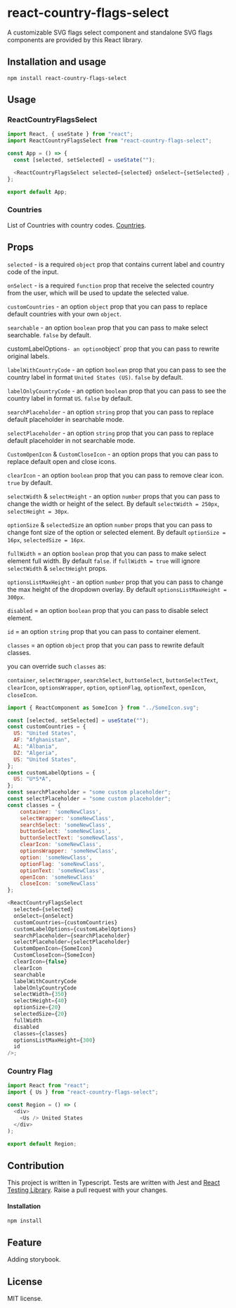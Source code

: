 # react-country-flags-select

A customizable SVG flags select component and standalone SVG flags components are provided by this React library.

## Installation and usage

```
npm install react-country-flags-select
```

## Usage

### ReactCountryFlagsSelect

```javascript
import React, { useState } from "react";
import ReactCountryFlagsSelect from "react-country-flags-select";

const App = () => {
  const [selected, setSelected] = useState("");

  <ReactCountryFlagsSelect selected={selected} onSelect={setSelected} />;
};

export default App;
```

### Countries

List of Countries with country codes. [Countries](https://github.com/Kost927/react-country-flags-select/blob/main/src/utils/countries.ts).

## Props

`selected` - is a required `object` prop that contains current label and country code of the input.
</br>

`onSelect` - is a required `function` prop that receive the selected country from the user, which will be used to update the selected value.
</br>

`customCountries` - an option `object` prop that you can pass to replace default countries with your own `object`.
</br>

`searchable` - an option `boolean` prop that you can pass to make select searchable. `false` by default.
</br>

customLabelOptions`- an option`object` prop that you can pass to rewrite original labels.
</br>

`labelWithCountryCode` - an option `boolean` prop that you can pass to see the country label in format `United States (US)`. `false` by default.
</br>

`labelOnlyCountryCode` - an option `boolean` prop that you can pass to see the country label in format `US`. `false` by default.
</br>

`searchPlaceholder` - an option `string` prop that you can pass to replace default placeholder in searchable mode.
</br>

`selectPlaceholder` - an option `string` prop that you can pass to replace default placeholder in not searchable mode.
</br>

`CustomOpenIcon` & `CustomCloseIcon` - an option props that you can pass to replace default open and close icons.
</br>

`clearIcon` - an option `boolean` prop that you can pass to remove clear icon. `true` by default.
</br>

`selectWidth` & `selectHeight` - an option `number` props that you can pass to change the width or height of the select.
By default `selectWidth = 250px`, `selectHeight = 30px`.
</br>

`optionSize` & `selectedSize` an option `number` props that you can pass to change font size of the option or selected element.
By default `optionSize = 16px`, `selectedSize = 16px`.
</br>

`fullWidth` = an option `boolean` prop that you can pass to make select element full width. By default `false`.
if `fullWidth = true` will ignore `selectWidth` & `selectHeight` props.
</br>

`optionsListMaxHeight` - an option `number` prop that you can pass to change the max height of the dropdown overlay.
By default `optionsListMaxHeight = 300px`.
</br>

`disabled` = an option `boolean` prop that you can pass to disable select element.
</br>

`id` = an option `string` prop that you can pass to container element.
</br>

`classes` = an option `object` prop that you can pass to rewrite default classes.
</br>

you can override such `classes` as:
</br>

`container`, `selectWrapper`, `searchSelect`, `buttonSelect`, `buttonSelectText`, `clearIcon`, `optionsWrapper`,
`option`, `optionFlag`, `optionText`, `openIcon`, `closeIcon`.

```javascript
import { ReactComponent as SomeIcon } from "../SomeIcon.svg";

const [selected, setSelected] = useState("");
const customCountries = {
  US: "United States",
  AF: "Afghanistan",
  AL: "Albania",
  DZ: "Algeria",
  US: "United States",
};
const customLabelOptions = {
  US: "U*S*A",
};
const searchPlaceholder = "some custom placeholder";
const selectPlaceholder = "some custom placeholder";
const classes = {
    container: 'someNewClass',
    selectWrapper: 'someNewClass',
    searchSelect: 'someNewClass',
    buttonSelect: 'someNewClass',
    buttonSelectText: 'someNewClass',
    clearIcon: 'someNewClass',
    optionsWrapper: 'someNewClass',
    option: 'someNewClass',
    optionFlag: 'someNewClass',
    optionText: 'someNewClass',
    openIcon: 'someNewClass'
    closeIcon: 'someNewClass'
};

<ReactCountryFlagsSelect
  selected={selected}
  onSelect={onSelect}
  customCountries={customCountries}
  customLabelOptions={customLabelOptions}
  searchPlaceholder={searchPlaceholder}
  selectPlaceholder={selectPlaceholder}
  CustomOpenIcon={SomeIcon}
  CustomCloseIcon={SomeIcon}
  clearIcon={false}
  clearIcon
  searchable
  labelWithCountryCode
  labelOnlyCountryCode
  selectWidth={350}
  selectHeight={40}
  optionSize={20}
  selectedSize={20}
  fullWidth
  disabled
  classes={classes}
  optionsListMaxHeight={300}
  id
/>;
```

### Country Flag

```javascript
import React from "react";
import { Us } from "react-country-flags-select";

const Region = () => (
  <div>
    <Us /> United States
  </div>
);

export default Region;
```

## Contribution

This project is written in Typescript. Tests are written with Jest and [React Testing Library](https://testing-library.com/docs/react-testing-library/intro/). Raise a pull request with your changes.

#### Installation

```
npm install
```

## Feature

Adding storybook.

## License

MIT license.
